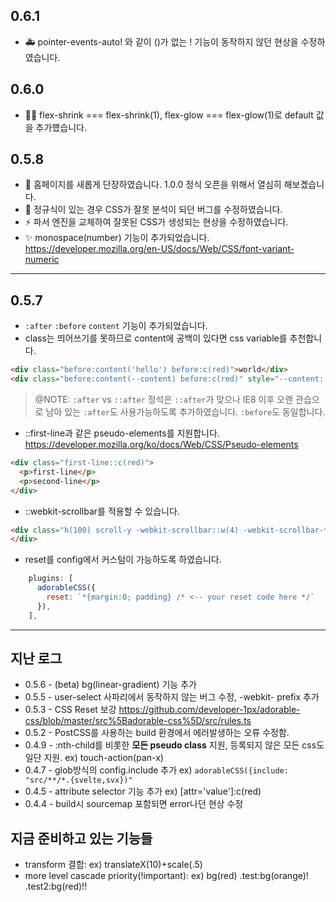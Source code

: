 ## 0.6.1
- 🚑️ pointer-events-auto! 와 같이 ()가 없는 ! 기능이 동작하지 않던 현상을 수정하였습니다.

## 0.6.0
- 🧑‍💻 flex-shrink === flex-shrink(1), flex-glow === flex-glow(1)로 default 값을 추가헀습니다.

## 0.5.8
- 🎉 홈페이지를 새롭게 단장하였습니다. 1.0.0 정식 오픈을 위해서 열심히 해보곘습니다.
- 🐛 정규식이 있는 경우 CSS가 잘못 분석이 되던 버그를 수정하였습니다.
- ⚡️ 파서 엔진을 교체하여 잘못된 CSS가 생성되는 현상을 수정하였습니다.
- ✨ monospace(number) 기능이 추가되었습니다. https://developer.mozilla.org/en-US/docs/Web/CSS/font-variant-numeric

---

## 0.5.7
- ```:after``` ```:before``` ```content``` 기능이 추가되었습니다.
- class는 띄어쓰기를 못하므로 content에 공백이 있다면 css variable를 추천합니다.

```html
<div class="before:content('hello') before:c(red)">world</div>
<div class="before:content(--content) before:c(red)" style="--content:'hello, '">world</div>
```
> @NOTE: ```:after``` vs ```::after``` 정석은 ```::after```가 맞으나 IE8 이후 오랜 관습으로 남아 있는 ```:after```도 사용가능하도록 추가하였습니다. ```:before```도 동일합니다.  


- ::first-line과 같은 pseudo-elements를 지원합니다. https://developer.mozilla.org/ko/docs/Web/CSS/Pseudo-elements

```html
<div class="first-line::c(red)">
  <p>first-line</p>
  <p>second-line</p>
</div>
```
- ::webkit-scrollbar를 적용할 수 있습니다.
```html
<div class="h(100) scroll-y -webkit-scrollbar::w(4) -webkit-scrollbar-thumb::bg(red)">
</div>
```

- reset를 config에서 커스텀이 가능하도록 하였습니다. 
```js
    plugins: [
      adorableCSS({
        reset: `*{margin:0; padding} /* <-- your reset code here */`
      }),
    ],
```

---

## 지난 로그

- 0.5.6 - (beta) bg(linear-gradient) 기능 추가
- 0.5.5 - user-select 사파리에서 동작하지 않는 버그 수정, -webkit- prefix 추가
- 0.5.3 - CSS Reset 보강 https://github.com/developer-1px/adorable-css/blob/master/src%5Badorable-css%5D/src/rules.ts
- 0.5.2 - PostCSS를 사용하는 build 환경에서 에러발생하는 오류 수정함. 
- 0.4.9 - :nth-child를 비롯한 **모든 pseudo class** 지원, 등록되지 않은 모든 css도 일단 지원. ex) touch-action(pan-x)
- 0.4.7 - glob방식의 config.include 추가 ex) ```adorableCSS({include: "src/**/*.{svelte,svx})"```  
- 0.4.5 - attribute selector 기능 추가 ex) [attr='value']:c(red)
- 0.4.4 - build시 sourcemap 포함되면 error나던 현상 수정

## 지금 준비하고 있는 기능들
- transform 결합: ex) translateX(10)+scale(.5)
- more level cascade priority(!important): ex) bg(red) .test:bg(orange)! .test2:bg(red)!!
